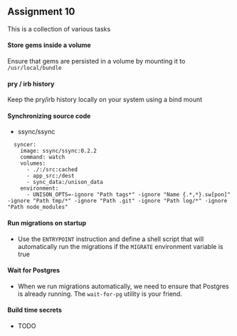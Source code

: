 ## Assignment 10
This is a collection of various tasks

#### Store gems inside a volume
Ensure that gems are persisted in a volume by mounting it to `/usr/local/bundle`

#### pry / irb history
Keep the pry/irb history locally on your system using a bind mount

#### Synchronizing source code
* ssync/ssync
```
  syncer:
    image: ssync/ssync:0.2.2
    command: watch
    volumes:
      - ./:/src:cached
      - app_src:/dest
      - sync_data:/unison_data
    environment:
      - UNISON_OPTS=-ignore "Path tags*" -ignore "Name {.*,*}.sw[pon]" -ignore "Path tmp/*" -ignore "Path .git" -ignore "Path log/*" -ignore "Path node_modules"
```

#### Run migrations on startup
* Use the `ENTRYPOINT` instruction and define a shell script that will automatically run the migrations if the `MIGRATE` environment variable is true

#### Wait for Postgres
* When we run migrations automatically, we need to ensure that Postgres is already running. The `wait-for-pg` utility is your friend.

#### Build time secrets
* TODO
